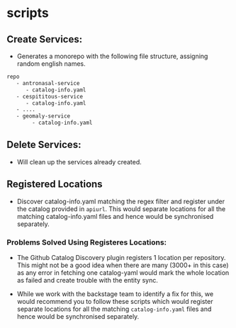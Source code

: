 # scripts

## Create Services:
- Generates a monorepo with the following file structure, assigning random english names.

```sh
repo
   - antronasal-service
      - catalog-info.yaml
   - cespititous-service
      - catalog-info.yaml
   - ....
   - geomaly-service
        - catalog-info.yaml
```
## Delete Services:
- Will clean up the services already created.

## Registered Locations

- Discover catalog-info.yaml matching the regex filter and register under the catalog provided in `apiurl`. This would separate locations for all the matching catalog-info.yaml files and hence would be synchronised separately.

### Problems Solved Using Registeres Locations:

- The Github Catalog Discovery plugin registers 1 location per repository. This might not be a good idea when there are many (3000+ in this case) as any error in fetching one catalog-yaml would mark the whole location as failed and create trouble with the entity sync.

- While we work with the backstage team to identify a fix for this, we would recommend you to follow these scripts which would register separate locations for all the matching `catalog-info.yaml` files and hence would be synchronised separately.
